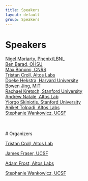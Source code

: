 ```yaml
---
title: Speakers
layout: default
group: Speakers
---
```


# Speakers


[Nigel Moriarty, Phenix/LBNL](https://phenix-online.org/)
<br>
[Ben Barad, OHSU](https://www.ohsu.edu/people/benjamin-a-barad-phd)
<br>
[Max Bonomi, CNRS](https://research.pasteur.fr/en/member/massimiliano-bonomi/)
<br>
[Tristan Croll, Altos Labs](https://tristanic.github.io/isolde/about/index.html)
<br>
[Doeke Hekstra, Harvard University](https://hekstralab.fas.harvard.edu/)
<br>
[Bowen Jing, MIT](https://people.csail.mit.edu/bjing/)
<br>
[Rachael Kretsch, Stanford University](https://scholar.google.com/citations?user=ZEYYMgYAAAAJ&hl=en)
<br>
[Andrew Natale, Altos Lab](https://scholar.google.com/citations?user=nCIzSMkAAAAJ&hl=en)
<br>
[Yiorgo Skiniotis, Stanford University](https://med.stanford.edu/skiniotislab.html)
<br>
[Aniket Tolpadi, Altos Labs](https://scholar.google.com/citations?user=9f5moa4AAAAJ&hl=en)
<br>
[Stephanie Wankowicz, UCSF](https://stephaniewankowicz.github.io/)


<br>
<br>
# Organizers

[Tristan Croll, Altos Lab](https://tristanic.github.io/isolde/about/index.html)

[James Fraser, UCSF](https://fraserlab.com/)

[Adam Frost, Altos Labs](https://www.altoslabs.com/team/adam-frost)

[Stephanie Wankowicz, UCSF](https://stephaniewankowicz.github.io/)


